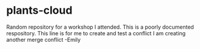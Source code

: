 # plants-cloud
Random repository for a workshop I attended.
This is a poorly documented respository.
This line is for me to create and test a conflict
I am creating another merge conflict -Emily

